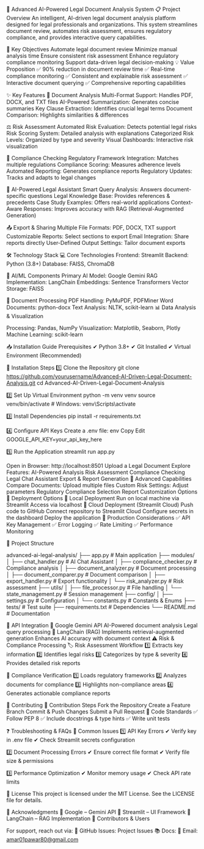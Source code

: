 🚀 Advanced AI-Powered Legal Document Analysis System
📋 Project Overview
An intelligent, AI-driven legal document analysis platform designed for legal professionals and organizations. This system streamlines document review, automates risk assessment, ensures regulatory compliance, and provides interactive query capabilities.

🎯 Key Objectives
Automate legal document review
Minimize manual analysis time
Ensure consistent risk assessment
Enhance regulatory compliance monitoring
Support data-driven legal decision-making
💡 Value Proposition
✅ 90% reduction in document review time
✅ Real-time compliance monitoring
✅ Consistent and explainable risk assessment
✅ Interactive document querying
✅ Comprehensive reporting capabilities

✨ Key Features
📄 Document Analysis
Multi-Format Support: Handles PDF, DOCX, and TXT files
AI-Powered Summarization: Generates concise summaries
Key Clause Extraction: Identifies crucial legal terms
Document Comparison: Highlights similarities & differences

⚖️ Risk Assessment
Automated Risk Evaluation: Detects potential legal risks
Risk Scoring System: Detailed analysis with explanations
Categorized Risk Levels: Organized by type and severity
Visual Dashboards: Interactive risk visualization

📜 Compliance Checking
Regulatory Framework Integration: Matches multiple regulations
Compliance Scoring: Measures adherence levels
Automated Reporting: Generates compliance reports
Regulatory Updates: Tracks and adapts to legal changes

💬 AI-Powered Legal Assistant
Smart Query Analysis: Answers document-specific questions
Legal Knowledge Base: Provides references & precedents
Case Study Examples: Offers real-world applications
Context-Aware Responses: Improves accuracy with RAG (Retrieval-Augmented Generation)

📤 Export & Sharing
Multiple File Formats: PDF, DOCX, TXT support
Customizable Reports: Select sections to export
Email Integration: Share reports directly
User-Defined Output Settings: Tailor document exports

🛠️ Technology Stack
💻 Core Technologies
Frontend: Streamlit
Backend: Python (3.8+)
Database: FAISS, ChromaDB

🧠 AI/ML Components
Primary AI Model: Google Gemini
RAG Implementation: LangChain
Embeddings: Sentence Transformers
Vector Storage: FAISS

📑 Document Processing
PDF Handling: PyMuPDF, PDFMiner
Word Documents: python-docx
Text Analysis: NLTK, scikit-learn
📊 Data Analysis & Visualization

Processing: Pandas, NumPy
Visualization: Matplotlib, Seaborn, Plotly
Machine Learning: scikit-learn

📥 Installation Guide
Prerequisites
✔ Python 3.8+
✔ Git Installed
✔ Virtual Environment (Recommended)

🔧 Installation Steps
1️⃣ Clone the Repository
git clone https://github.com/yourusername/Advanced-AI-Driven-Legal-Document-Analysis.git
cd Advanced-AI-Driven-Legal-Document-Analysis

2️⃣ Set Up Virtual Environment
python -m venv venv
source venv/bin/activate  # Windows: venv\Scripts\activate

3️⃣ Install Dependencies
pip install -r requirements.txt

4️⃣ Configure API Keys
Create a .env file:
env
Copy
Edit
GOOGLE_API_KEY=your_api_key_here

5️⃣ Run the Application
streamlit run app.py

Open in Browser: http://localhost:8501
Upload a Legal Document
Explore Features:
AI-Powered Analysis
Risk Assessment
Compliance Checking
Legal Chat Assistant
Export & Report Generation
🔹 Advanced Capabilities
Compare Documents: Upload multiple files
Custom Risk Settings: Adjust parameters
Regulatory Compliance Selection
Report Customization Options
🚀 Deployment Options
🔹 Local Deployment
Run on local machine via Streamlit
Access via localhost
🔹 Cloud Deployment (Streamlit Cloud)
Push code to GitHub
Connect repository to Streamlit Cloud
Configure secrets in the dashboard
Deploy the application
🔹 Production Considerations
✅ API Key Management
✅ Error Logging
✅ Rate Limiting
✅ Performance Monitoring

📁 Project Structure

advanced-ai-legal-analysis/
├── app.py                 # Main application
├── modules/
│   ├── chat_handler.py    # AI Chat Assistant
│   ├── compliance_checker.py # Compliance analysis
│   ├── document_analyzer.py # Document processing
│   ├── document_comparer.py # Document comparison
│   ├── export_handler.py    # Export functionality
│   └── risk_analyzer.py     # Risk assessment
├── utils/
│   ├── file_processor.py    # File handling
│   └── state_management.py  # Session management
├── config/
│   ├── settings.py          # Configuration
│   └── constants.py         # Constants & Enums
├── tests/                  # Test suite
├── requirements.txt        # Dependencies
└── README.md              # Documentation

🔌 API Integration
🔹 Google Gemini API
AI-Powered document analysis
Legal query processing
🔹 LangChain (RAG)
Implements retrieval-augmented generation
Enhances AI accuracy with document context
⚠️ Risk & Compliance Processing
🏷️ Risk Assessment Workflow
1️⃣ Extracts key information
2️⃣ Identifies legal risks
3️⃣ Categorizes by type & severity
4️⃣ Provides detailed risk reports

📑 Compliance Verification
1️⃣ Loads regulatory frameworks
2️⃣ Analyzes documents for compliance
3️⃣ Highlights non-compliance areas
4️⃣ Generates actionable compliance reports

🤝 Contributing
🔹 Contribution Steps
Fork the Repository
Create a Feature Branch
Commit & Push Changes
Submit a Pull Request
🔹 Code Standards
✅ Follow PEP 8
✅ Include docstrings & type hints
✅ Write unit tests

❓ Troubleshooting & FAQs
🔹 Common Issues
1️⃣ API Key Errors
✔ Verify key in .env file
✔ Check Streamlit secrets configuration

2️⃣ Document Processing Errors
✔ Ensure correct file format
✔ Verify file size & permissions

3️⃣ Performance Optimization
✔ Monitor memory usage
✔ Check API rate limits

📄 License
This project is licensed under the MIT License. See the LICENSE file for details.

🙏 Acknowledgments
🎯 Google – Gemini API
🎯 Streamlit – UI Framework
🎯 LangChain – RAG Implementation
🎯 Contributors & Users

For support, reach out via:
📩 GitHub Issues: Project Issues
📚 Docs: 
📧 Email: amar01pawar80@gmail.com
